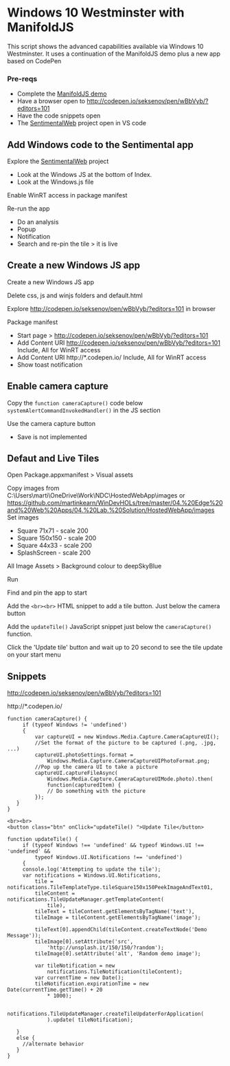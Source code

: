 
# Windows 10 Westminster with ManifoldJS
This script shows the advanced capabilities available via Windows 10 Westminster. It uses a continuation of the ManifoldJS demo plus a new app based on CodePen

### Pre-reqs
* Complete the [ManifoldJS demo](ManifoldJS.md) 
* Have a browser open to http://codepen.io/seksenov/pen/wBbVyb/?editors=101
* Have the code snippets open
* The [SentimentalWeb](https://github.com/martinkearn/SentimentalWeb) project open in VS code 

## Add Windows code to the Sentimental app
Explore the [SentimentalWeb](https://github.com/martinkearn/SentimentalWeb) project
* Look at the Windows JS at the bottom of Index.
* Look at the Windows.js file

Enable WinRT access in package manifest

Re-run the app
* Do an analysis
* Popup
* Notification
* Search and re-pin the tile > it is live

## Create a new Windows JS app
Create a new Windows JS app

Delete css, js and winjs folders and default.html

Explore http://codepen.io/seksenov/pen/wBbVyb/?editors=101 in browser

Package manifest
* Start page > http://codepen.io/seksenov/pen/wBbVyb/?editors=101
* Add Content URI http://codepen.io/seksenov/pen/wBbVyb/?editors=101 Include, All for WinRT access
* Add Content URI http://*.codepen.io/ Include, All for WinRT access
* Show toast notification

## Enable camera capture
Copy the `function cameraCapture()` code below `systemAlertCommandInvokedHandler()` in the JS section

Use the camera capture button
* Save is not implemented

## Defaut and Live Tiles
Open Package.appxmanifest > Visual assets

Copy images from C:\Users\marti\OneDrive\Work\NDC\HostedWebApp\images or https://github.com/martinkearn/WinDevHOLs/tree/master/04.%20Edge%20and%20Web%20Apps/04.%20Lab.%20Solution/HostedWebApp/images
Set images
* Square 71x71 - scale 200
* Square 150x150 - scale 200
* Square 44x33 - scale 200
* SplashScreen - scale 200

All Image Assets > Background colour to deepSkyBlue

Run

Find and pin the app to start

Add the `<br><br>` HTML snippet to add a tile button. Just below the camera button

Add the `updateTile()` JavaScript snippet just below the `cameraCapture()` function.

Click the 'Update tile' button and wait up to 20 second to see the tile update on your start menu

## Snippets

http://codepen.io/seksenov/pen/wBbVyb/?editors=101

http://*.codepen.io/

```
function cameraCapture() {
     if (typeof Windows != 'undefined')
     {
         var captureUI = new Windows.Media.Capture.CameraCaptureUI();
         //Set the format of the picture to be captured (.png, .jpg, ...) 
         captureUI.photoSettings.format =
             Windows.Media.Capture.CameraCaptureUIPhotoFormat.png;
         //Pop up the camera UI to take a picture 
         captureUI.captureFileAsync(
             Windows.Media.Capture.CameraCaptureUIMode.photo).then(
             function(capturedItem) {
             // Do something with the picture 
         });
   }
}
```
```
<br><br>
<button class="btn" onClick="updateTile() ">Update Tile</button>
```

```
function updateTile() {
     if (typeof Windows !== 'undefined' && typeof Windows.UI !== 'undefined' &&
         typeof Windows.UI.Notifications !== 'undefined')
     {
     console.log('Attempting to update the tile');
     var notifications = Windows.UI.Notifications,
         tile =    notifications.TileTemplateType.tileSquare150x150PeekImageAndText01,
         tileContent = notifications.TileUpdateManager.getTemplateContent(
             tile),
         tileText = tileContent.getElementsByTagName('text'),
         tileImage = tileContent.getElementsByTagName('image');
  
         tileText[0].appendChild(tileContent.createTextNode('Demo Message'));
         tileImage[0].setAttribute('src',
             'http://unsplash.it/150/150/?random');
         tileImage[0].setAttribute('alt', 'Random demo image');
  
         var tileNotification = new
             notifications.TileNotification(tileContent);
         var currentTime = new Date();
         tileNotification.expirationTime = new Date(currentTime.getTime() + 20
             * 1000);
  
         notifications.TileUpdateManager.createTileUpdaterForApplication(
             ).update( tileNotification);
  
   }
   else {
     //alternate behavior
   }
}
```